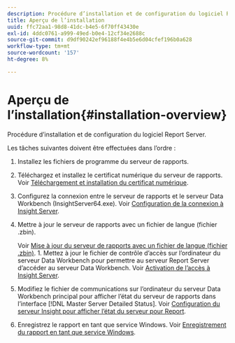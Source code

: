 ```yaml
---
description: Procédure d’installation et de configuration du logiciel Report Server.
title: Aperçu de l’installation
uuid: ffc72aa1-98d8-41dc-b4e5-6f70ff43430e
exl-id: 4ddc0761-a999-49ed-b0e4-12cf34e2688c
source-git-commit: d9df90242ef96188f4e4b5e6d04cfef196b0a628
workflow-type: tm+mt
source-wordcount: '157'
ht-degree: 8%

---
```


# Aperçu de l’installation{#installation-overview}

Procédure d’installation et de configuration du logiciel Report Server.

Les tâches suivantes doivent être effectuées dans l’ordre :

1. Installez les fichiers de programme du serveur de rapports.
1. Téléchargez et installez le certificat numérique du serveur de rapports. Voir [Téléchargement et installation du certificat numérique](../../../home/c-rpt-oview/c-inst-rpt/c-install-dig-cert/c-install-dig-cert.md#concept-5a61fc67df3643598c7c403962075f76).
1. Configurez la connexion entre le serveur de rapports et le serveur Data Workbench (InsightServer64.exe). Voir [Configuration de la connexion à Insight Server](../../../home/c-rpt-oview/c-inst-rpt/t-config-conn-ins-svr.md#task-a3ca949c43244782b658fb4437fd724c).
1. Mettre à jour le serveur de rapports avec un fichier de langue (fichier .zbin).

   Voir [Mise à jour du serveur de rapports avec un fichier de langue (fichier .zbin)](../../../home/c-rpt-oview/c-inst-rpt/c-zbin-file-update.md#concept-5637a8f52b7643759e423c2068b4126b). 1. Mettez à jour le fichier de contrôle d’accès sur l’ordinateur du serveur Data Workbench pour permettre au serveur Report Server d’accéder au serveur Data Workbench. Voir [Activation de l’accès à Insight Server](../../../home/c-rpt-oview/c-inst-rpt/t-en-acc-ins-svr.md#task-e7b95cf9cb194842ad72fa534c56c3cc).
1. Modifiez le fichier de communications sur l’ordinateur du serveur Data Workbench principal pour afficher l’état du serveur de rapports dans l’interface [!DNL Master Server Detailed Status]. Voir [Configuration du serveur Insight pour afficher l’état du serveur pour Report](../../../home/c-rpt-oview/c-inst-rpt/t-display-svr-st-rpt.md#task-a14d096f85924d9b93eef950591f93a8).
1. Enregistrez le rapport en tant que service Windows. Voir [Enregistrement du rapport en tant que service Windows](../../../home/c-rpt-oview/c-inst-rpt/t-reg-rpt-win-svc.md#task-a8762d7818ed4cfd87e616db6a68b3a6).
